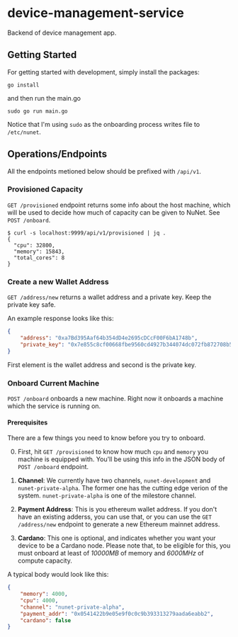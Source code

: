 # device-management-service

Backend of device management app.

## Getting Started

For getting started with development, simply install the packages:

    go install

and then run the main.go

    sudo go run main.go

Notice that I'm using `sudo` as the onboarding process writes file to `/etc/nunet`.

## Operations/Endpoints

All the endpoints metioned below should be prefixed with `/api/v1`.
### Provisioned Capacity

`GET /provisioned` endpoint returns some info about the host machine, which will be used to decide how much of capacity can be given to NuNet. See `POST /onboard`.

```
$ curl -s localhost:9999/api/v1/provisioned | jq .
{
  "cpu": 32800,
  "memory": 15843,
  "total_cores": 8
}
```

### Create a new Wallet Address

`GET /address/new` returns a wallet address and a private key. Keep the private key safe.

An example response looks like this:

```json
{
    "address": "0xa7Bd395Aaf64b354dD4e2695cDCcF00F6bA1748b",
    "private_key": "0x7e855c8cf00668fbe9560cd4927b344074dc072fb872708b5b68ac3319bb918f"
}
```

First element is the wallet address and second is the private key.

### Onboard Current Machine

`POST /onboard` onboards a new machine. Right now it onboards a machine which the service is running on.

#### Prerequisites

There are a few things you need to know before you try to onboard.

0. First, hit `GET /provisioned` to know how much `cpu` and `memory` you machine is equipped with. You'll be using this info in the JSON body of `POST /onboard` endpoint.

1. **Channel**: We currently have two channels, `nunet-development` and `nunet-private-alpha`. The former one has the cutting edge verion of the system. `nunet-private-alpha` is one of the milestore channel.

2. **Payment Address**: This is you ethereum wallet address. If you don't have an existing adderss, you can use that, or you can use the `GET /address/new` endpoint to generate a new Ethereum mainnet address.

3. **Cardano**: This one is optional, and indicates whether you want your device to be a Cardano node. Please note that, to be eligible for this, you must onboard at least of *10000MB* of memory and *6000MHz* of compute capacity.

A typical body would look like this:

```json
{
    "memory": 4000,
    "cpu": 4000,
    "channel": "nunet-private-alpha",
    "payment_addr": "0x0541422b9e05e9f0c0c9b393313279aada6eabb2",
    "cardano": false
}
```
